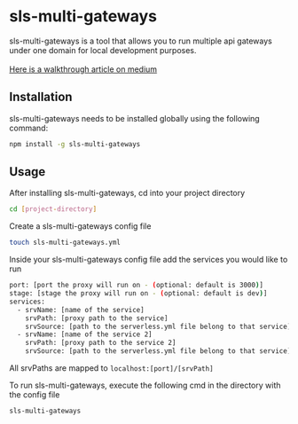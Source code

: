 # sls-multi-gateways
sls-multi-gateways is a tool that allows you to run multiple api gateways under one domain for local development purposes. <br /><br />
[Here is a walkthrough article on medium](https://medium.com/@edisgonuler/run-multiple-serverless-applications-d8b38ef04f37)

## Installation
sls-multi-gateways needs to be installed globally using the following command:
```bash
npm install -g sls-multi-gateways
```

## Usage
After installing sls-multi-gateways, cd into your project directory
```bash
cd [project-directory]
```

Create a sls-multi-gateways config file
```bash
touch sls-multi-gateways.yml
```

Inside your sls-multi-gateways config file add the services you would like to run
```bash
port: [port the proxy will run on - (optional: default is 3000)]
stage: [stage the proxy will run on - (optional: default is dev)]
services:
  - srvName: [name of the service]
    srvPath: [proxy path to the service]
    srvSource: [path to the serverless.yml file belong to that service]
  - srvName: [name of the service 2]
    srvPath: [proxy path to the service 2]
    srvSource: [path to the serverless.yml file belong to that service]
```

All srvPaths are mapped to ```localhost:[port]/[srvPath]```

To run sls-multi-gateways, execute the following cmd in the directory with the config file

```bash
sls-multi-gateways
```


